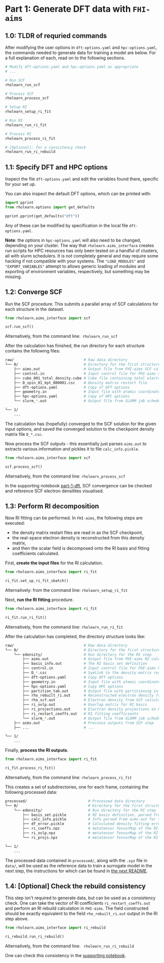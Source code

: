 # Part 1: Generate DFT data with `FHI-aims`

## 1.0: TLDR of requried commands

After modifying the user options in `dft-options.yaml` and `hpc-options.yaml`, the commands needed to generate data for training a model are below. For a full explanation of each, read on to the following sections.

```bash
# Modify dft-options.yaml and hpc-options.yaml as appropriate
# ...

# Run SCF
rholearn_run_scf

# Process SCF
rholearn_process_scf

# Setup RI
rholearn_setup_ri_fit

# Run RI
rholearn_run_ri_fit

# Process RI
rholearn_process_ri_fit

# [Optional]: for a consistency check
rholearn_run_ri_rebuild
```

## 1.1: Specify DFT and HPC options

Inspect the file `dft-options.yaml` and edit the variables found there, specific for your set up.

You can also inspect the default DFT options, which can be printed with:
```python
import pprint
from rholearn.options import get_defaults

pprint.pprint(get_defaults("dft"))
```
Any of these can be modified by specification in the local file `dft-options.yaml`.

**Note**: the options in `hpc-options.yaml` will also need to be changed, depending on your cluster. The way that `rholearn.aims_interface` creates run scripts for HPC resources has only been tested on a handful of clusters, all with slurm schedulers. It is not completely general and may require some hacking if not compatible with your systems. The `"LOAD_MODULES"` and `"EXPORT_VARIABLES"` attempt to allows generic loading of modules and exporting of environment variables, respectively, but something may be missing.

## 1.2: Converge SCF

Run the SCF procedure. This submits a parallel array of SCF calculations for each structure in the dataset.

```python
from rholearn.aims_interface import scf

scf.run_scf()
```
Alternatively, from the command line:` rholearn_run_scf`

After the calculation has finished, the run directory for each structure contains the following files:

```bash
raw/                                # Raw data directory
└── 0/                              # Directory for the first structure (index 0)
    ├── aims.out                    # Output file from FHI-aims SCF calculation
    ├── control.in                  # Input control file for FHI-aims SCF step
    ├── cube_001_total_density.cube # Cube file containing total electron density
    ├── D_spin_01_kpt_000001.csc    # Density matrix restart file
    ├── dft-options.yaml            # Copy of DFT options
    ├── geometry.in                 # Input file with atomic coordinates and species
    ├── hpc-options.yaml            # Copy of HPC options
    └── slurm_*.out                 # Output file from SLURM job scheduler

└── 1/
    ...
```

The calculation has (hopefully) converged to the SCF solution for the given input options, and saved the converged solution to the checkpoint density matrix file `D_*.csc`.

Now process the SCF outputs - this essentially just parses `aims.out` to extracts various information and pickles it to file `calc_info.pickle`.
```python
from rholearn.aims_interface import scf

scf.process_scf()
```

Alternatively, from the command line: `rholearn_process_scf`

In the supporting notebook [part-1-dft](./part-1-dft.ipynb), SCF convergence can be checked and reference SCF electron densitites visualised.


## 1.3: Perform RI decomposition

Now RI fitting can be performed. In `FHI-aims`, the following steps are executed:
* the density matrix restart files are read in as the SCF checkpoint,
* the real-space electron density is reconstructed from this density matrix,
* and then the scalar field is decomposed onto the RI basis and fitting coefficients calculated.

First, **create the input files** for the RI calculation.
```python
from rholearn.aims_interface import ri_fit

ri_fit.set_up_ri_fit_sbatch()
```

Alternatively: from the command line: `rholearn_setup_ri_fit`

Next, **run the RI fitting** procedure.

```python
from rholearn.aims_interface import ri_fit

ri_fit.run_ri_fit()
```

Alternatively, from the command line: `rholearn_run_ri_fit`

After the calculation has completed, the directory structure looks like:
```bash
raw/                                # Raw data directory
└── 0/                              # Directory for the first structure (index 0)
    └── edensity/                   # Run directory for the RI step
        ├── aims.out                # Output file from FHI-aims RI calculation
        ├── basis_info.out          # The RI basis set definition
        ├── control.in              # Input control file for FHI-aims RI step
        ├── D_*.csc                 # Symlink to the density matrix restart file
        ├── dft-options.yaml        # Copy DFT options
        ├── geometry.in             # Input file with atomic coordinates and species
        ├── hpc-options.yaml        # Copy HPC options
        ├── partition_tab.out       # Output file with partitioning information
        ├── rho_rebuilt_ri.out      # Reconstructed electron density from RI fitting
        ├── rho_scf.out             # Electron density from SCF calculation
        ├── ri_ovlp.out             # Overlap matrix for RI basis
        ├── ri_projections.out      # Electron density projections on RI basis
        ├── ri_restart_ceoffs.out   # RI fitting coefficients
        └── slurm_*.out             # Output file from SLURM job scheduler
    ├── aims.out                    # Previous outputs from SCF step
    ├── ...                         # ...

└── 1/
    ...
```

Finally, **process the RI outputs**.

```python
from rholearn.aims_interface import ri_fit

ri_fit.process_ri_fit()
```

Alternatively, from the command line: `rholearn_process_ri_fit`

This creates a set of subdirectories, one for each frame, containing the following processed data:
```bash
processed/                            # Processed data directory
└── 0/                                # Directory for the first structure (index 0)
    └── edensity/                     # Run directory for the RI step
        ├── basis_set.pickle          # RI basis definition, parsed from basis_info.out
        ├── calc_info.pickle          # Info parsed from aims.out for the RI step
        ├── df_error.pickle           # Calculated density fitting error metrics
        ├── ri_coeffs.npz             # metatensor TensorMap of the RI fitting coefficient vector
        ├── ri_ovlp.npz               # metatensor TensorMap of the RI overlap matrix
        └── ri_projs.npz              # metatensor TensorMap of the RI projection vector

└── 1/
    ...
```

The processed data contained in `processed/`, along with the `.xyz` file in `data/`, will be used as the reference data to train a surrogate model in the next step, the instructions for which can be found in [the next README](../part-2-ml/README.md).

## 1.4: [Optional] Check the rebuild consistency

This step isn't required to generate data, but can be used as a consistency check. One can take the vector of RI coefficients `ri_restart_coeffs.out` and perform an RI rebuild calculation in `FHI-aims`. The field constructed should be exactly equivalent to the field `rho_rebuilt_ri.out` output in the RI step above.

```python
from rholearn.aims_interface import ri_rebuild

ri_rebuild.run_ri_rebuild()
```

Alternatively, from the command line: ` rholearn_run_ri_rebuild`

One can check this consistency in the [supporting notebook](part-1-dft.ipynb).